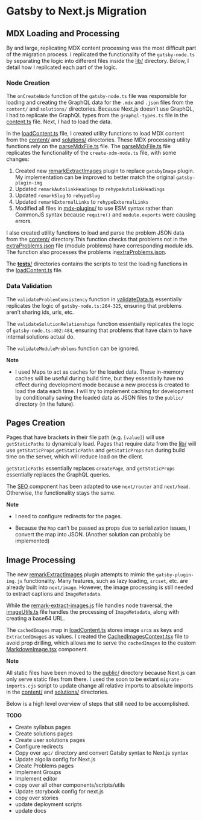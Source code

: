 # Gatsby to Next.js Migration

## MDX Loading and Processing

By and large, replicating MDX content processing was the most difficult part of the migration process. I replicated the functionality of the `gatsby-node.ts` by separating the logic into different files inside the [lib/](../src/lib) directory. Below, I detail how I replicated each part of the logic.

### Node Creation

The `onCreateNode` function of the `gatsby-node.ts` file was responsible for loading and creating the GraphQL data for the `.mdx` and `.json` files from the `content/` and `solutions/` directories. Because Next.js doesn’t use GraphQL, I had to replicate the GraphQL types from the `graphql-types.ts` file in the [content.ts](../src/types/content.ts) file. Next, I had to load the data.

In the [loadContent.ts](../src/lib/loadContent.ts) file, I created utility functions to load MDX content from the [content/](../content/) and [solutions/](../solutions/) directories. These MDX processing utility functions rely on the [parseMdxFile.ts](../src/lib/parseMdxFile.ts) file. The [parseMdxFile.ts](../src/lib/parseMdxFile.ts) file replicates the functionality of the `create-xdm-node.ts` file, with some changes:

1.  Created new [remarkExtractImages](../src/mdx-plugins/remark-extract-images.js) plugin to replace `gatsbyImage` plugin. My implementation can be improved to better match the original `gatsby-plugin-img`
2.  Updated `remarkAutolinkHeadings` to `rehypeAutolinkHeadings`
3.  Updated `remarkSlug` to `rehypeSlug`
4.  Updated `remarkExternalLinks` to `rehypeExternalLinks`
5.  Modified all files in [mdx-plugins/](../src/lib/parseMdxFile.ts) to use ESM syntax rather than CommonJS syntax because `require()` and `module.exports` were causing errors.

I also created utility functions to load and parse the problem JSON data from the [content/](../content/) directory.This function checks that problems not in the [extraProblems.json](..\content\extraProblems.json) file (module problems) have corresponding module ids. The function also processes the problems in[extraProblems.json](..\content\extraProblems.json).

The [**tests**/](../src/lib/__tests__/) directories contains the scripts to test the loading functions in the [loadContent.ts](../src/lib/loadContent.ts) file.

### Data Validation

The `validateProblemConsistency` function in [validateData.ts](../src/lib/validateData.ts) essentially replicates the logic of `gatsby-node.ts:264-325`, ensuring that problems aren’t sharing ids, urls, etc.

The `validateSolutionRelationships` function essentially replicates the logic of `gatsby-node.ts:402:484`, ensuring that problems that have claim to have internal solutions actual do.

The `validateModuleProblems` function can be ignored.

**Note**

- I used Maps to act as caches for the loaded data. These in-memory caches will be useful during build time, but they essentially have no effect during development mode because a new process is created to load the data each time. I will try to implement caching for development by conditionally saving the loaded data as JSON files to the `public/` directory (in the future).

## Pages Creation

Pages that have brackets in their file path (e.g. `[value]`) will use `getStaticPaths` to dynamically load. Pages that require data from the [lib/](../src/lib) will use `getStaticProps`.`getStaticPaths` and `getStaticProps` run during build time on the server, which will reduce load on the client.

`getStaticPaths` essentially replaces `createPage`, and `getStaticProps` essentially replaces the GraphQL queries.

The [SEO ](../src/components/seo.tsx) component has been adapted to use `next/router` and `next/head`. Otherwise, the functionality stays the same.

**Note**

- I need to configure redirects for the pages.

- Because the `Map` can’t be passed as props due to serialization issues, I convert the map into JSON. (Another solution can probably be implemented)

## Image Processing

The new [remarkExtractImages](../src/mdx-plugins/remark-extract-images) plugin attempts to mimic the `gatsby-plugin-img.js` functionality. Many features, such as lazy loading, `srcset`, etc. are already built into `next/image`. However, the image processing is still needed to extract captions and `ImageMetadata`.

While the [remark-extract-images.js](../src/mdx-plugins/remark-extract-images.js) file handles node traversal, the [imageUtils.ts](../src/lib/imageUtils.ts) file handles the processing of `ImageMetadata`, along with creating a base64 URL.

The `cachedImages` map in [loadContent.ts](../src/lib/loadContent.ts) stores image `src`s as keys and `ExtractedImage`s as values. I created the [CachedImagesContext.tsx](../src/context/CachedImagesContext.tsx) file to avoid prop drilling, which allows me to serve the `cachedImages` to the custom [MarkdownImage.tsx](../src/components/markdown/MarkdownImage.ts) component.

**Note**

All static files have been moved to the [public/](../public/) directory because Next.js can only serve static files from there. I used the soon to be extant `migrate-imports.cjs` script to update change all relative imports to absolute imports in the [content/](../content/) and [solutions/](../solutions/) directories.

Below is a high level overview of steps that still need to be accomplished.

**TODO**

- Create syllabus pages
- Create solutions pages
- Create user solutions pages
- Configure redirects
- Copy over `api/` directory and convert Gatsby syntax to Next.js syntax
- Update algolia config for Next.js
- Create Problems pages
- Implement Groups
- Implement editor
- copy over all other components/scripts/utils
- Update storybook config for next.js
- copy over stories
- update deployment scripts
- update docs
